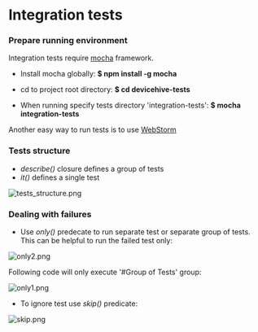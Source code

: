 # Integration tests #

### Prepare running environment ###

Integration tests require [mocha](http://mochajs.org/) framework.

* Install mocha globally: **$ npm install -g mocha**

* cd to project root directory: **$ cd devicehive-tests**

* When running specify tests directory 'integration-tests': **$ mocha integration-tests**

Another easy way to run tests is to use [WebStorm](https://www.youtube.com/watch?v=4mKiGkokyx8)

### Tests structure ###

* *describe()* closure defines a group of tests
* *it()* defines a single test

![tests_structure.png](https://bitbucket.org/repo/M6o9ee/images/465540167-tests_structure.png)

### Dealing with failures ###

* Use *only()* predecate to run separate test or separate group of tests. This can be helpful to run the failed test only:

![only2.png](https://bitbucket.org/repo/M6o9ee/images/2871072169-only2.png)

Following code will only execute '#Group of Tests' group:

![only1.png](https://bitbucket.org/repo/M6o9ee/images/3914931187-only1.png)

* To ignore test use *skip()* predicate:

![skip.png](https://bitbucket.org/repo/M6o9ee/images/1689287093-skip.png)